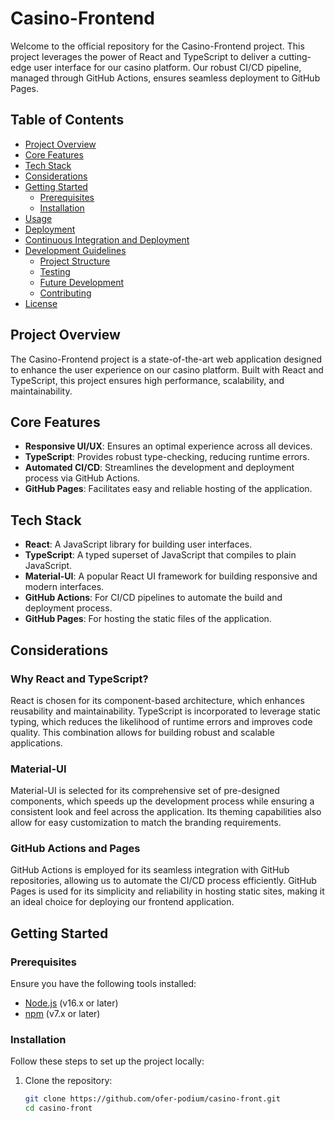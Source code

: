 # Casino-Frontend

Welcome to the official repository for the Casino-Frontend project. This project leverages the power of React and TypeScript to deliver a cutting-edge user interface for our casino platform. Our robust CI/CD pipeline, managed through GitHub Actions, ensures seamless deployment to GitHub Pages.

## Table of Contents

- [Project Overview](#project-overview)
- [Core Features](#core-features)
- [Tech Stack](#tech-stack)
- [Considerations](#considerations)
- [Getting Started](#getting-started)
  - [Prerequisites](#prerequisites)
  - [Installation](#installation)
- [Usage](#usage)
- [Deployment](#deployment)
- [Continuous Integration and Deployment](#continuous-integration-and-deployment)
- [Development Guidelines](#development-guidelines)
  - [Project Structure](#project-structure)
  - [Testing](#testing)
  - [Future Development](#future-development)
  - [Contributing](#contributing)
- [License](#license)

## Project Overview

The Casino-Frontend project is a state-of-the-art web application designed to enhance the user experience on our casino platform. Built with React and TypeScript, this project ensures high performance, scalability, and maintainability.

## Core Features

- **Responsive UI/UX**: Ensures an optimal experience across all devices.
- **TypeScript**: Provides robust type-checking, reducing runtime errors.
- **Automated CI/CD**: Streamlines the development and deployment process via GitHub Actions.
- **GitHub Pages**: Facilitates easy and reliable hosting of the application.

## Tech Stack

- **React**: A JavaScript library for building user interfaces.
- **TypeScript**: A typed superset of JavaScript that compiles to plain JavaScript.
- **Material-UI**: A popular React UI framework for building responsive and modern interfaces.
- **GitHub Actions**: For CI/CD pipelines to automate the build and deployment process.
- **GitHub Pages**: For hosting the static files of the application.

## Considerations

### Why React and TypeScript?

React is chosen for its component-based architecture, which enhances reusability and maintainability. TypeScript is incorporated to leverage static typing, which reduces the likelihood of runtime errors and improves code quality. This combination allows for building robust and scalable applications.

### Material-UI

Material-UI is selected for its comprehensive set of pre-designed components, which speeds up the development process while ensuring a consistent look and feel across the application. Its theming capabilities also allow for easy customization to match the branding requirements.

### GitHub Actions and Pages

GitHub Actions is employed for its seamless integration with GitHub repositories, allowing us to automate the CI/CD process efficiently. GitHub Pages is used for its simplicity and reliability in hosting static sites, making it an ideal choice for deploying our frontend application.

## Getting Started

### Prerequisites

Ensure you have the following tools installed:

- [Node.js](https://nodejs.org/en/download/) (v16.x or later)
- [npm](https://www.npmjs.com/get-npm) (v7.x or later)

### Installation

Follow these steps to set up the project locally:

1. Clone the repository:
   ```bash
   git clone https://github.com/ofer-podium/casino-front.git
   cd casino-front